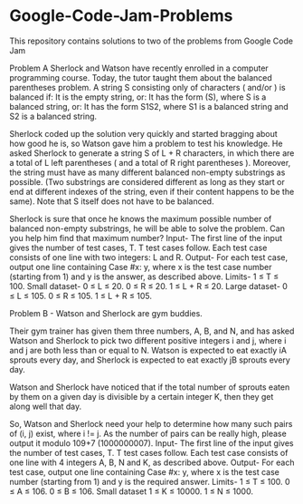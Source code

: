# Google-Code-Jam-Problems
This repository contains solutions to two of the problems from Google Code Jam 

Problem A
Sherlock and Watson have recently enrolled in a computer programming course. Today, the tutor taught them about the balanced parentheses problem. A string S consisting only of characters ( and/or ) is balanced if:
It is the empty string, or:
It has the form (S), where S is a balanced string, or:
It has the form S1S2, where S1 is a balanced string and S2 is a balanced string.

Sherlock coded up the solution very quickly and started bragging about how good he is, so Watson gave him a problem to test his knowledge. He asked Sherlock to generate a string S of L + R characters, in which there are a total of L left parentheses ( and a total of R right parentheses ). Moreover, the string must have as many different balanced non-empty substrings as possible. (Two substrings are considered different as long as they start or end at different indexes of the string, even if their content happens to be the same). Note that S itself does not have to be balanced.

Sherlock is sure that once he knows the maximum possible number of balanced non-empty substrings, he will be able to solve the problem. Can you help him find that maximum number?
Input-
The first line of the input gives the number of test cases, T. T test cases follow. Each test case consists of one line with two integers: L and R.
Output-
For each test case, output one line containing Case #x: y, where x is the test case number (starting from 1) and y is the answer, as described above.
Limits-
1 ≤ T ≤ 100.
Small dataset-
0 ≤ L ≤ 20.
0 ≤ R ≤ 20.
1 ≤ L + R ≤ 20.
Large dataset-
0 ≤ L ≤ 105.
0 ≤ R ≤ 105.
1 ≤ L + R ≤ 105.
 
 
 
Problem B -
Watson and Sherlock are gym buddies.

Their gym trainer has given them three numbers, A, B, and N, and has asked Watson and Sherlock to pick two different positive integers i and j, where i and j are both less than or equal to N. Watson is expected to eat exactly iA sprouts every day, and Sherlock is expected to eat exactly jB sprouts every day.

Watson and Sherlock have noticed that if the total number of sprouts eaten by them on a given day is divisible by a certain integer K, then they get along well that day.

So, Watson and Sherlock need your help to determine how many such pairs of (i, j) exist, where i != j. As the number of pairs can be really high, please output it modulo 109+7 (1000000007).
Input-
The first line of the input gives the number of test cases, T. T test cases follow. Each test case consists of one line with 4 integers A, B, N and K, as described above.
Output-
For each test case, output one line containing Case #x: y, where x is the test case number (starting from 1) and y is the required answer.
Limits-
1 ≤ T ≤ 100.
0 ≤ A ≤ 106.
0 ≤ B ≤ 106.
Small dataset
1 ≤ K ≤ 10000.
1 ≤ N ≤ 1000.
